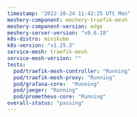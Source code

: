 ```yaml
---
timestamp: "2022-10-24 11:42:25 UTC Mon"
meshery-component: meshery-traefik-mesh
meshery-component-version: edge
meshery-server-version: "v0.6.18"
k8s-distro: minikube
k8s-version: "v1.25.3"
service-mesh: traefik-mesh
service-mesh-version: ""
tests:
  pod/traefik-mesh-controller: "Running"
  pod/traefik-mesh-proxy: "Running"
  pod/grafana-core:  "Running"
  pod/jaeger: "Running"
  pod/prometheus-core: "Running" 
overall-status: "passing"
---
```

